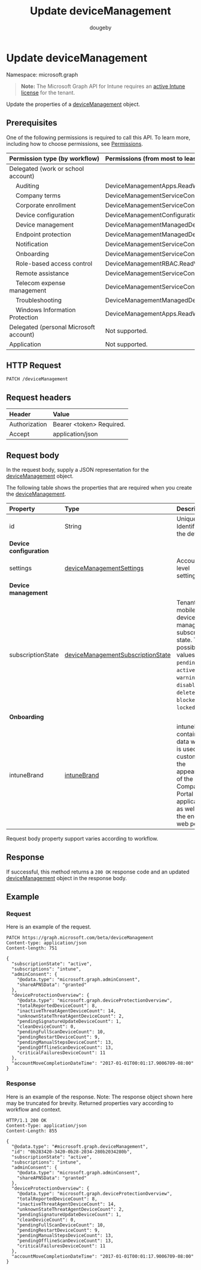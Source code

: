 ﻿---
title: "Update deviceManagement"
description: "Update the properties of a deviceManagement object."
author: "dougeby"
localization_priority: Normal
ms.prod: "intune"
doc_type: apiPageType
---

# Update deviceManagement

Namespace: microsoft.graph

> **Note:** The Microsoft Graph API for Intune requires an [active Intune license](https://go.microsoft.com/fwlink/?linkid=839381) for the tenant.

Update the properties of a [deviceManagement](../resources/intune-shared-devicemanagement.md) object.

## Prerequisites

One of the following permissions is required to call this API. To learn more, including how to choose permissions, see [Permissions](/graph/permissions-reference).

| Permission&nbsp;type&nbsp;(by&nbsp;workflow) | Permissions (from most to least privileged)  |
| :------------------------------------------- | :------------------------------------------- |
| Delegated (work or school account)           |                                              |
| &nbsp; &nbsp; Auditing                       | DeviceManagementApps.ReadWrite.All           |
| &nbsp; &nbsp; Company terms                  | DeviceManagementServiceConfig.ReadWrite.All  |
| &nbsp; &nbsp; Corporate enrollment           | DeviceManagementServiceConfig.ReadWrite.All  |
| &nbsp; &nbsp; Device configuration           | DeviceManagementConfiguration.ReadWrite.All  |
| &nbsp; &nbsp; Device management              | DeviceManagementManagedDevices.ReadWrite.All |
| &nbsp; &nbsp; Endpoint protection            | DeviceManagementManagedDevices.ReadWrite.All |
| &nbsp; &nbsp; Notification                   | DeviceManagementServiceConfig.ReadWrite.All  |
| &nbsp; &nbsp; Onboarding                     | DeviceManagementServiceConfig.ReadWrite.All  |
| &nbsp; &nbsp; Role-based access control      | DeviceManagementRBAC.ReadWrite.All           |
| &nbsp; &nbsp; Remote assistance              | DeviceManagementServiceConfig.ReadWrite.All  |
| &nbsp; &nbsp; Telecom expense management     | DeviceManagementServiceConfig.ReadWrite.All  |
| &nbsp; &nbsp; Troubleshooting                | DeviceManagementManagedDevices.ReadWrite.All |
| &nbsp; &nbsp; Windows Information Protection | DeviceManagementApps.ReadWrite.All           |
| Delegated (personal Microsoft account)       | Not supported.                               |
| Application                                  | Not supported.                               |

## HTTP Request

<!-- {
  "blockType": "ignored"
}
-->

```http
PATCH /deviceManagement
```

## Request headers

| Header        | Value                          |
| :------------ | :----------------------------- |
| Authorization | Bearer &lt;token&gt; Required. |
| Accept        | application/json               |

## Request body

In the request body, supply a JSON representation for the [deviceManagement](../resources/intune-shared-devicemanagement.md) object.

The following table shows the properties that are required when you create the [deviceManagement](../resources/intune-shared-devicemanagement.md).

| Property                 | Type                                                                                                  | Description                                                                                                                                                 |
| :----------------------- | :---------------------------------------------------------------------------------------------------- | :---------------------------------------------------------------------------------------------------------------------------------------------------------- |
| id                       | String                                                                                                | Unique Identifier for the device                                                                                                                            |
| **Device configuration** |                                                                                                       |                                                                                                                                                             |
| settings                 | [deviceManagementSettings](../resources/intune-deviceconfig-devicemanagementsettings.md)              | Account level settings.                                                                                                                                     |
| **Device management**    |                                                                                                       |                                                                                                                                                             |
| subscriptionState        | [deviceManagementSubscriptionState](../resources/intune-devices-devicemanagementsubscriptionstate.md) | Tenant mobile device management subscription state. The possible values are: `pending`, `active`, `warning`, `disabled`, `deleted`, `blocked`, `lockedOut`. |
| **Onboarding**           |                                                                                                       |                                                                                                                                                             |
| intuneBrand              | [intuneBrand](../resources/intune-onboarding-intunebrand.md)                                          | intuneBrand contains data which is used in customizing the appearance of the Company Portal applications as well as the end user web portal.                |

Request body property support varies according to workflow.

## Response

If successful, this method returns a `200 OK` response code and an updated [deviceManagement](../resources/intune-shared-devicemanagement.md) object in the response body.

## Example

### Request

Here is an example of the request.

```http
PATCH https://graph.microsoft.com/beta/deviceManagement
Content-type: application/json
Content-length: 751

{
  "subscriptionState": "active",
  "subscriptions": "intune",
  "adminConsent": {
    "@odata.type": "microsoft.graph.adminConsent",
    "shareAPNSData": "granted"
  },
  "deviceProtectionOverview": {
    "@odata.type": "microsoft.graph.deviceProtectionOverview",
    "totalReportedDeviceCount": 8,
    "inactiveThreatAgentDeviceCount": 14,
    "unknownStateThreatAgentDeviceCount": 2,
    "pendingSignatureUpdateDeviceCount": 1,
    "cleanDeviceCount": 0,
    "pendingFullScanDeviceCount": 10,
    "pendingRestartDeviceCount": 9,
    "pendingManualStepsDeviceCount": 13,
    "pendingOfflineScanDeviceCount": 13,
    "criticalFailuresDeviceCount": 11
  },
  "accountMoveCompletionDateTime": "2017-01-01T00:01:17.9006709-08:00"
}
```

### Response

Here is an example of the response. Note: The response object shown here may be truncated for brevity. Returned properties vary according to workflow and context.

```http
HTTP/1.1 200 OK
Content-Type: application/json
Content-Length: 855

{
  "@odata.type": "#microsoft.graph.deviceManagement",
  "id": "0b283420-3420-0b28-2034-280b2034280b",
  "subscriptionState": "active",
  "subscriptions": "intune",
  "adminConsent": {
    "@odata.type": "microsoft.graph.adminConsent",
    "shareAPNSData": "granted"
  },
  "deviceProtectionOverview": {
    "@odata.type": "microsoft.graph.deviceProtectionOverview",
    "totalReportedDeviceCount": 8,
    "inactiveThreatAgentDeviceCount": 14,
    "unknownStateThreatAgentDeviceCount": 2,
    "pendingSignatureUpdateDeviceCount": 1,
    "cleanDeviceCount": 0,
    "pendingFullScanDeviceCount": 10,
    "pendingRestartDeviceCount": 9,
    "pendingManualStepsDeviceCount": 13,
    "pendingOfflineScanDeviceCount": 13,
    "criticalFailuresDeviceCount": 11
  },
  "accountMoveCompletionDateTime": "2017-01-01T00:01:17.9006709-08:00"
}
```
